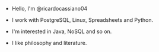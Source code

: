 - Hello, I'm @ricardocassiano04

- I work with PostgreSQL, Linux, Spreadsheets and Python.

- I'm interested in Java, NoSQL and so on.

- I like philosophy and literature.

<!---
ricardocassiano04/ricardocassiano04 is a ✨ special ✨ repository because its `README.md` (this file) appears on your GitHub profile.
You can click the Preview link to take a look at your changes.
--->
